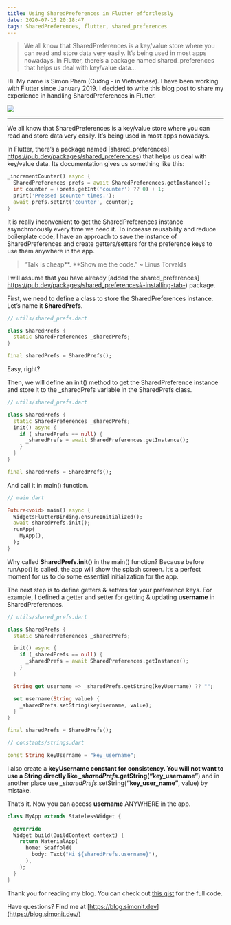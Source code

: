 ```yaml
---
title: Using SharedPreferences in Flutter effortlessly
date: 2020-07-15 20:18:47
tags: SharedPreferences, flutter, shared_preferences
---
```

> We all know that SharedPreferences is a key/value store where you can read and store data very easily. It’s being used in most apps nowadays.
> In Flutter, there’s a package named shared_preferences that helps us deal with key/value data…


Hi. My name is Simon Pham (Cường - in Vietnamese). I have been working with Flutter since January 2019. I decided to write this blog post to share my experience in handling SharedPreferences in Flutter.

![](https://cdn-images-1.medium.com/max/1600/1*xBgJiDzRHBETnWxE6x-5qw.png)

*****

We all know that SharedPreferences is a key/value store where you can read and store data very easily. It’s being used in most apps nowadays.

In Flutter, there’s a package named [shared_preferences] https://pub.dev/packages/shared_preferences) that helps us
deal with key/value data. Its documentation gives us something like this:

```dart
_incrementCounter() async {
  SharedPreferences prefs = await SharedPreferences.getInstance();
  int counter = (prefs.getInt('counter') ?? 0) + 1;
  print('Pressed $counter times.');
  await prefs.setInt('counter', counter);
}
```

It is really inconvenient to get the SharedPreferences instance asynchronously every time we need it. To increase reusability and reduce boilerplate code, I have an approach to save the instance of SharedPreferences and create getters/setters for the preference keys to use them anywhere in the app.

> “Talk is cheap**. **Show me the code.” ~ Linus Torvalds

I will assume that you have already [added the shared_preferences] https://pub.dev/packages/shared_preferences#-installing-tab-) package.

First, we need to define a class to store the SharedPreferences instance. Let’s name it **SharedPrefs**.

```dart
// utils/shared_prefs.dart

class SharedPrefs {
  static SharedPreferences _sharedPrefs;
}

final sharedPrefs = SharedPrefs();
```

Easy, right?

Then, we will define an init() method to get the SharedPreference instance and store it to the _sharedPrefs variable in the SharedPrefs class.

```dart
// utils/shared_prefs.dart

class SharedPrefs {
  static SharedPreferences _sharedPrefs;
  init() async {
    if (_sharedPrefs == null) {
      _sharedPrefs = await SharedPreferences.getInstance();
    }
  }
}

final sharedPrefs = SharedPrefs();
```

And call it in main() function.

```dart
// main.dart

Future<void> main() async {
  WidgetsFlutterBinding.ensureInitialized();
  await sharedPrefs.init();
  runApp(
    MyApp(),
  );
}
```

Why called **SharedPrefs.init()** in the main() function? Because before runApp() is called, the app will show the splash screen. It’s a perfect moment for us to do some essential initialization for the app.

The next step is to define getters & setters for your preference keys. For example, I defined a getter and setter for getting & updating **username** in SharedPreferences.

```dart
// utils/shared_prefs.dart

class SharedPrefs {
  static SharedPreferences _sharedPrefs;

  init() async {
    if (_sharedPrefs == null) {
      _sharedPrefs = await SharedPreferences.getInstance();
    }
  }

  String get username => _sharedPrefs.getString(keyUsername) ?? "";

  set username(String value) {
    _sharedPrefs.setString(keyUsername, value);
  }
}

final sharedPrefs = SharedPrefs();

// constants/strings.dart

const String keyUsername = "key_username";
```


I also create a **keyUsername **constant for consistency. You will not want to use a String directly like *_sharedPrefs*.getString(**“key_username”**) and in another place use *_sharedPrefs*.setString(**“key_user_name”**, value) by mistake.

That’s it. Now you can access **username** ANYWHERE in the app.

```dart
class MyApp extends StatelessWidget {

  @override
  Widget build(BuildContext context) {
    return MaterialApp(
      home: Scaffold(
        body: Text("Hi ${sharedPrefs.username}"),
      ),
    );
  }
}
```

Thank you for reading my blog. You can check out [this gist](https://gist.github.com/simonpham/4aaab5a8ddfcae06fdb0057aeb6230b8) for the full code.

Have questions? Find me at [https://blog.simonit.dev](https://blog.simonit.dev/)
